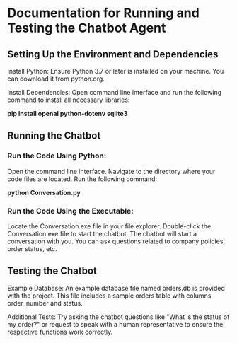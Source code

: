 # Documentation for Running and Testing the Chatbot Agent
## Setting Up the Environment and Dependencies
Install Python: Ensure Python 3.7 or later is installed on your machine. You can download it from python.org.

Install Dependencies: Open command line interface and run the following command to install all necessary libraries:

**pip install openai python-dotenv sqlite3**

## Running the Chatbot
### Run the Code Using Python:

Open the command line interface.
Navigate to the directory where your code files are located.
Run the following command:

**python Conversation.py**

### Run the Code Using the Executable:

Locate the Conversation.exe file in your file explorer.
Double-click the Conversation.exe file to start the chatbot.
The chatbot will start a conversation with you. You can ask questions related to company policies, order status, etc.

## Testing the Chatbot
Example Database: An example database file named orders.db is provided with the project. This file includes a sample orders table with columns order_number and status.

Additional Tests: Try asking the chatbot questions like "What is the status of my order?" or request to speak with a human representative to ensure the respective functions work correctly.